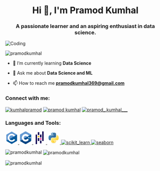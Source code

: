 <h1 align="center">Hi 👋, I'm Pramod Kumhal</h1>
<h3 align="center">A passionate learner and an aspiring enthusiast in data science.</h3>
<img algin="right" alt="Coding" width="400" src="https://img.freepik.com/free-photo/3d-portrait-people_23-2150793856.jpg">


<p align="left"> <img src="https://komarev.com/ghpvc/?username=pramodkumhal&label=Profile%20views&color=0e75b6&style=flat" alt="pramodkumhal" /> </p>

- 🌱 I’m currently learning **Data Science**

- 💬 Ask me about **Data Science and ML**

- 📫 How to reach me **pramodkumhal369@gmail.com**

<h3 align="left">Connect with me:</h3>
<p align="left">
<a href="https://twitter.com/kumhalpramod" target="blank"><img align="center" src="https://raw.githubusercontent.com/rahuldkjain/github-profile-readme-generator/master/src/images/icons/Social/twitter.svg" alt="kumhalpramod" height="30" width="40" /></a>
<a href="https://linkedin.com/in/pramod kumhal" target="blank"><img align="center" src="https://raw.githubusercontent.com/rahuldkjain/github-profile-readme-generator/master/src/images/icons/Social/linked-in-alt.svg" alt="pramod kumhal" height="30" width="40" /></a>
<a href="https://instagram.com/pramod_.kumhal___" target="blank"><img align="center" src="https://raw.githubusercontent.com/rahuldkjain/github-profile-readme-generator/master/src/images/icons/Social/instagram.svg" alt="pramod_.kumhal___" height="30" width="40" /></a>
</p>

<h3 align="left">Languages and Tools:</h3>
<p align="left"> <a href="https://www.cprogramming.com/" target="_blank" rel="noreferrer"> <img src="https://raw.githubusercontent.com/devicons/devicon/master/icons/c/c-original.svg" alt="c" width="40" height="40"/> </a> <a href="https://www.w3schools.com/cpp/" target="_blank" rel="noreferrer"> <img src="https://raw.githubusercontent.com/devicons/devicon/master/icons/cplusplus/cplusplus-original.svg" alt="cplusplus" width="40" height="40"/> </a> <a href="https://pandas.pydata.org/" target="_blank" rel="noreferrer"> <img src="https://raw.githubusercontent.com/devicons/devicon/2ae2a900d2f041da66e950e4d48052658d850630/icons/pandas/pandas-original.svg" alt="pandas" width="40" height="40"/> </a> <a href="https://www.python.org" target="_blank" rel="noreferrer"> <img src="https://raw.githubusercontent.com/devicons/devicon/master/icons/python/python-original.svg" alt="python" width="40" height="40"/> </a> <a href="https://scikit-learn.org/" target="_blank" rel="noreferrer"> <img src="https://upload.wikimedia.org/wikipedia/commons/0/05/Scikit_learn_logo_small.svg" alt="scikit_learn" width="40" height="40"/> </a> <a href="https://seaborn.pydata.org/" target="_blank" rel="noreferrer"> <img src="https://seaborn.pydata.org/_images/logo-mark-lightbg.svg" alt="seaborn" width="40" height="40"/> </a> </p>

<p><img align="left" src="https://github-readme-stats.vercel.app/api/top-langs?username=pramodkumhal&show_icons=true&locale=en&layout=compact" alt="pramodkumhal" /></p>

<p>&nbsp;<img align="center" src="https://github-readme-stats.vercel.app/api?username=pramodkumhal&show_icons=true&locale=en" alt="pramodkumhal" /></p>

<p><img align="center" src="https://github-readme-streak-stats.herokuapp.com/?user=pramodkumhal&" alt="pramodkumhal" /></p>
